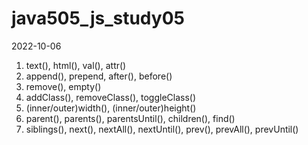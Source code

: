 # java505_js_study05

2022-10-06
  1. text(), html(), val(), attr()
  2. append(), prepend, after(), before()
  3. remove(), empty()
  4. addClass(), removeClass(), toggleClass()
  5. (inner/outer)width(), (inner/outer)height()
  6. parent(), parents(), parentsUntil(), children(), find()
  7. siblings(), next(), nextAll(), nextUntil(), prev(), prevAll(), prevUntil()
